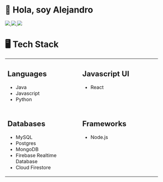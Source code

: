# 👋 Hola, soy Alejandro


<div>
    <a href="https://www.linkedin.com/in/hasandovalc">
        <img src="https://img.shields.io/badge/linkedin-%230077B5.svg?&style=for-the-badge&logo=linkedin&logoColor=white" />
    </a>
    <a href="https://medium.com/hascdev">
        <img src="https://img.shields.io/badge/medium-%2312100E.svg?&style=for-the-badge&logo=medium&logoColor=white" />
    </a>
    <a href="https://twitter.com/Alejandr0S">
        <img src="https://img.shields.io/badge/twitter-%231DA1F2.svg?&style=for-the-badge&logo=twitter&logoColor=white" />
    </a>
</div>



# 🖥️ Tech Stack

<table><tbody><tr><td valign="top" width="420">

## Languages

- Java
- Javascript
- Python
 
</td><td valign="top" width="420">

## Javascript UI

- React
 
</td></tr><tr><td valign="top" width="420">

## Databases

- MySQL
- Postgres
- MongoDB
- Firebase Realtime Database
- Cloud Firestore
 
</td><td valign="top" width="420">

## Frameworks

- Node.js
 
</td></tr></tbody></table> 

<!---
hascdev/hascdev is a ✨ special ✨ repository because its `README.md` (this file) appears on your GitHub profile.
You can click the Preview link to take a look at your changes.
--->
